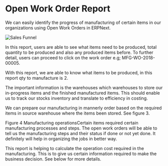 # Open Work Order Report

We can easily identify the progress of manufacturing of certain items in our organizations using Open Work Orders in ERPNext.

<img class="screenshot" alt="Sales Funnel" src="/docs/v12/assets/img/manufacturing/open-work-order.png">

In this report, users are able to see what items need to be produced, total quantity to be produced and also any produced items before. To further detail, users can proceed to click on the work order e.g; MFG-WO-2018-00005.

With this report, we are able to know what items to be produced, in this report qty to manufacture is 2.

The important information is the warehouses which warehouses to store our in-progress items and the finished manufactured items. This should enable us to track our stocks inventory and translate to efficiency in costing. 

We can prepare our manufacturing in mannerly order based on the required items in source warehouse where the items been stored. See figure 3. 

Figure 4 Manufacturing operationsCertain items required certain manufacturing processes and steps. The open work orders will be able to tell us the manufacturing steps and their status if done or not yet done. It definitely will help in organizing the jobs in better way. 

This report is helping to calculate the operation cost required in the manufacturing. This is to give us certain information required to make the business decision. See below for more details.